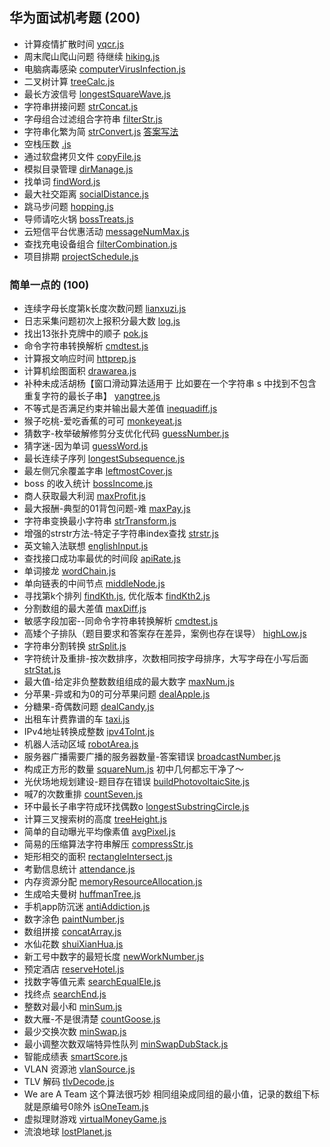 ## 华为面试机考题 (200)
- 计算疫情扩散时间 [yqcr.js](./yqcr.js)
- 周末爬山爬山问题 待继续 [hiking.js](hiking.js)
- 电脑病毒感染 [computerVirusInfection.js](./computerVirusInfection.js)
- 二叉树计算 [treeCalc.js](./treeCalc.js)
- 最长方波信号 [longestSquareWave.js](./longestSquareWave.js)
- 字符串拼接问题 [strConcat.js](./strConcat.js)
- 字母组合过滤组合字符串 [filterStr.js](./filterStr.js)
- 字符串化繁为简 [strConvert.js](./strConvert.js) [答案写法](./strConvert2.js)
- 空栈压数 [.js](./kongzhan.js)
- 通过软盘拷贝文件 [copyFile.js](./copyFile.js)
- 模拟目录管理 [dirManage.js](./dirManage.js)
- 找单词 [findWord.js](./findWord.js)
- 最大社交距离 [socialDistance.js](./socialDistance.js)
- 跳马步问题 [hopping.js](./hopping.js)
- 导师请吃火锅 [bossTreats.js](./bossTreats.js)
- 云短信平台优惠活动 [messageNumMax.js](./messageNumMax.js)
- 查找充电设备组合 [filterCombination.js](./filterCombination.js)
- 项目排期 [projectSchedule.js](./projectSchedule.js)

### 简单一点的 (100)
- 连续字母长度第k长度次数问题 [lianxuzi.js](./lianxuzi.js)
- 日志采集问题初次上报积分最大数 [log.js](./log.js)
- 找出13张扑克牌中的顺子 [pok.js](./pok.js)
- 命令字符串转换解析 [cmdtest.js](./cmdtest.js)
- 计算报文响应时间 [httprep.js](./httprep.js)
- 计算机绘图面积 [drawarea.js](./drawarea.js)
- 补种未成活胡杨【窗口滑动算法适用于 比如要在一个字符串 s 中找到不包含重复字符的最长子串】 [yangtree.js](./yangtree.js)
- 不等式是否满足约束并输出最大差值 [inequadiff.js](./inequadiff.js)
- 猴子吃桃-爱吃香蕉的可可 [monkeyeat.js](./monkeyeat.js)
- 猜数字-枚举破解修剪分支优化代码 [guessNumber.js](./guessNumber.js)
- 猜字迷-因为单词 [guessWord.js](./guessWord.js)
- 最长连续子序列 [longestSubsequence.js](./longestSubsequence.js)
- 最左侧冗余覆盖字串 [leftmostCover.js](./leftmostCover.js)
- boss 的收入统计 [bossIncome.js](./bossIncome.js)
- 商人获取最大利润 [maxProfit.js](./maxProfit.js)
- 最大报酬-典型的01背包问题-难 [maxPay.js](./maxPay.js)
- 字符串变换最小字符串 [strTransform.js](./strTransform.js)
- 增强的strstr方法-特定子字符串index查找 [strstr.js](./strstr.js)
- 英文输入法联想 [englishInput.js](./englishInput.js)
- 查找接口成功率最优的时间段 [apiRate.js](./apiRate.js)
- 单词接龙 [wordChain.js](./wordChain.js)
- 单向链表的中间节点 [middleNode.js](./middleNode.js)
- 寻找第k个排列 [findKth.js](./findKth.js), 优化版本 [findKth2.js](./findKth2.js)
- 分割数组的最大差值 [maxDiff.js](./maxDiff.js)
- 敏感字段加密--同命令字符串转换解析 [cmdtest.js](./cmdtest.js)
- 高矮个子排队（题目要求和答案存在差异，案例也存在误导） [highLow.js](./highLow.js)
- 字符串分割转换 [strSplit.js](./strSplit.js)
- 字符统计及重排-按次数排序，次数相同按字母排序，大写字母在小写后面 [strStat.js](./strStat.js)
- 最大值-给定非负整数数组组成的最大数字 [maxNum.js](./maxNum.js)
- 分苹果-异或和为0的可分苹果问题 [dealApple.js](./dealApple.js)
- 分糖果-奇偶数问题 [dealCandy.js](./dealCandy.js)
- 出租车计费靠谱的车 [taxi.js](./taxi.js)
- IPv4地址转换成整数 [ipv4ToInt.js](./ipv4ToInt.js)
- 机器人活动区域 [robotArea.js](./robotArea.js)
- 服务器广播需要广播的服务器数量-答案错误 [broadcastNumber.js](./broadcastNumber.js)
- 构成正方形的数量 [squareNum.js](./squareNum.js) 初中几何都忘干净了～
- 光伏场地规划建设-题目存在错误 [buildPhotovoltaicSite.js](./buildPhotovoltaicSite.js)
- 喊7的次数重排 [countSeven.js](./countSeven.js)
- 环中最长子串字符成环找偶数o [longestSubstringCircle.js](./longestSubstringCircle.js)
- 计算三叉搜索树的高度 [treeHeight.js](./treeHeight.js)
- 简单的自动曝光平均像素值 [avgPixel.js](./avgPixel.js)
- 简易的压缩算法字符串解压 [compressStr.js](./compressStr.js)
- 矩形相交的面积 [rectangleIntersect.js](./rectangleIntersect.js)
- 考勤信息统计 [attendance.js](./attendance.js)
- 内存资源分配 [memoryResourceAllocation.js](./memoryResourceAllocation.js)
- 生成哈夫曼树 [huffmanTree.js](./huffmanTree.js)
- 手机app防沉迷 [antiAddiction.js](./antiAddiction.js)
- 数字涂色 [paintNumber.js](./paintNumber.js)
- 数组拼接 [concatArray.js](./concatArray.js)
- 水仙花数 [shuiXianHua.js](./shuiXianHua.js)
- 新工号中数字的最短长度 [newWorkNumber.js](./newWorkNumber.js)
- 预定酒店 [reserveHotel.js](./reserveHotel.js)
- 找数字等值元素 [searchEqualEle.js](./searchEqualEle.js)
- 找终点 [searchEnd.js](./searchEnd.js)
- 整数对最小和 [minSum.js](./minSum.js)
- 数大雁-不是很清楚 [countGoose.js](./countGoose.js)
- 最少交换次数 [minSwap.js](./minSwap.js)
- 最小调整次数双端特异性队列 [minSwapDubStack.js](./minSwapDubStack.js)
- 智能成绩表 [smartScore.js](./smartScore.js)
- VLAN 资源池 [vlanSource.js](./vlanSource.js)
- TLV 解码 [tlvDecode.js](./tlvDecode.js)
- We are A Team 这个算法很巧妙 相同组染成同组的最小值，记录的数组下标就是原编号0除外 [isOneTeam.js](./isOneTeam.js)
- 虚拟理财游戏 [virtualMoneyGame.js](./virtualMoneyGame.js)
- 流浪地球 [lostPlanet.js](./lostPlanet.js)
